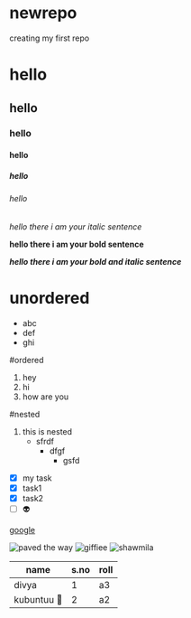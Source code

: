 # newrepo
 creating my first repo
 
# hello
## hello
### hello
#### hello
##### hello
###### hello
*hello there i am your italic sentence* 

**hello there i am your bold sentence**

***hello there i am your bold and italic sentence***

# unordered 
- abc
- def
- ghi

#ordered
1. hey
2. hi
3. how are you

#nested

1. this is nested
   - sfrdf
     - dfgf
       - gsfd


- [x] my task
- [x] task1
- [x] task2
- [ ] :alien:

[google](www.google.com)

![paved the way](https://img.i-scmp.com/cdn-cgi/image/fit=contain,width=1098,format=auto/sites/default/files/styles/1200x800/public/d8/images/canvas/2021/07/08/62d30fc0-81a2-4093-b5aa-182a94855233_386389bf.jpg?itok=394kwgGN&v=1625719813)
![giffiee](https://c.tenor.com/fT1_N1e8oTcAAAAd/bts-bangtan-boys.gif)
![shawmila](https://data.whicdn.com/images/334808808/original.jpg?t=1567432721)

name|s.no|roll
----|----|----
divya|1|a3
kubuntuu :tada:|2|a2

